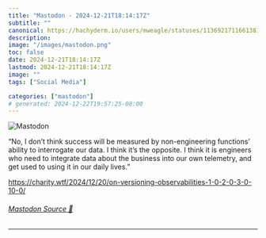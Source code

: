 ```yaml
---
title: "Mastodon - 2024-12-21T18:14:17Z"
subtitle: ""
canonical: https://hachyderm.io/users/mweagle/statuses/113692171166138101
description:
image: "/images/mastodon.png"
toc: false
date: 2024-12-21T18:14:17Z
lastmod: 2024-12-21T18:14:17Z
image: ""
tags: ["Social Media"]

categories: ["mastodon"]
# generated: 2024-12-22T19:57:25-08:00
---
```

![Mastodon](/images/mastodon.png)

<p>“No, I don’t think success will be measured by non-engineering functions’ ability to interrogate our data. I think it’s the opposite. I think it is engineers who need to integrate data about the business into our own telemetry, and get used to using it in our daily lives.”</p><p><a href="https://charity.wtf/2024/12/20/on-versioning-observabilities-1-0-2-0-3-0-10-0/" target="_blank" rel="nofollow noopener noreferrer" translate="no"><span class="invisible">https://</span><span class="ellipsis">charity.wtf/2024/12/20/on-vers</span><span class="invisible">ioning-observabilities-1-0-2-0-3-0-10-0/</span></a></p>


###### [Mastodon Source 🐘](https://hachyderm.io/@mweagle/113692171166138101)

___
